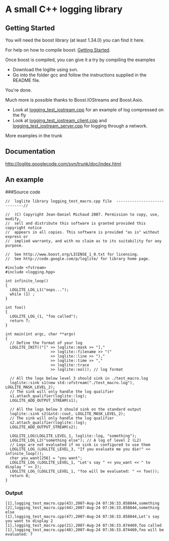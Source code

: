# A small C++ logging library

## Getting Started

You will need the boost library (at least 1.34.0) you can find it here.

For help on how to compile boost: [Getting Started](http://www.boost.org/more/getting_started/index.html).

Once boost is compiled, you can give it a try by compiling the examples
* Download the loglite using svn.
* Go into the folder gcc and follow the instructions supplied in the README file.

You're done.

Much more is possible thanks to Boost.IOStreams and Boost.Asio.

* Look at [logging_test_iostream.cpp](https://github.com/jdmichaud/loglite/blob/master/test/logging_test_iostream.cpp) for an example of log compressed on the fly
* Look at [logging_test_iostream_client.cpp](https://github.com/jdmichaud/loglite/blob/master/test/logging_test_iostream_client.cpp) and [logging_test_iostream_server.cpp](https://github.com/jdmichaud/loglite/blob/master/test/logging_test_iostream_server.cpp) for logging through a network.

More examples in the trunk

## Documentation

http://loglite.googlecode.com/svn/trunk/doc/index.html

## An example

###Source code
```
//  loglite library logging_test_macro.cpp file  -----------------------------//

//  (C) Copyright Jean-Daniel Michaud 2007. Permission to copy, use, modify,
//  sell and distribute this software is granted provided this copyright notice
//  appears in all copies. This software is provided "as is" without express or
//  implied warranty, and with no claim as to its suitability for any purpose.

//  See http://www.boost.org/LICENSE_1_0.txt for licensing.
//  See http://code.google.com/p/loglite/ for library home page.

#include <fstream>
#include <logging.hpp>

int infinite_loop()
{
  LOGLITE_LOG_L1("oops...");
  while (1) ;
}

int foo()
{
  LOGLITE_LOG_(1, "foo called");
  return 7;
}

int main(int argc, char **argv)
{
  // Define the format of your log
  LOGLITE_INIT(("[" >> loglite::mask >> "],"
                    >> loglite::filename >> "("
                    >> loglite::line >> "),"
                    >> loglite::time >> ","
                    >> loglite::trace
                    >> loglite::eol)); // log format

  // All the logs below level 3 should sink in ./test_macro.log
  loglite::sink s1(new std::ofstream("./test_macro.log"), LOGLITE_MASK_LEVEL_2);
  // The sink will only handle the log qualifier
  s1.attach_qualifier(loglite::log);
  LOGLITE_ADD_OUTPUT_STREAM(s1);

  // All the logs below 3 should sink on the standard output
  loglite::sink s2(&std::cout, LOGLITE_MASK_LEVEL_2);
  // The sink will only handle the log qualifier
  s2.attach_qualifier(loglite::log);
  LOGLITE_ADD_OUTPUT_STREAM(s2);

  LOGLITE_LOG(LOGLITE_LEVEL_1, loglite::log, "something");
  LOGLITE_LOG_L2("something else"); // A log of level 2 (L2)
  // Logs are not evaluated if no sink is configured to use them
  LOGLITE_LOG_(LOGLITE_LEVEL_3, "If you evaluate me you die!" << infinite_loop());
  char you_want[256] = "you want";
  LOGLITE_LOG_(LOGLITE_LEVEL_1, "Let's say " << you_want << " to display " << 2);
  LOGLITE_LOG_(LOGLITE_LEVEL_1, "foo will be evaluated: " << foo());
  return 0;
}
```
### Output
```
[1],logging_test_macro.cpp(43),2007-Aug-24 07:36:33.858844,something
[2],logging_test_macro.cpp(44),2007-Aug-24 07:36:33.858844,something else
[1],logging_test_macro.cpp(47),2007-Aug-24 07:36:33.858844,Let's say you want to display 2
[1],logging_test_macro.cpp(21),2007-Aug-24 07:36:33.874469,foo called
[1],logging_test_macro.cpp(48),2007-Aug-24 07:36:33.874469,foo will be evaluated: 7                                              
```
